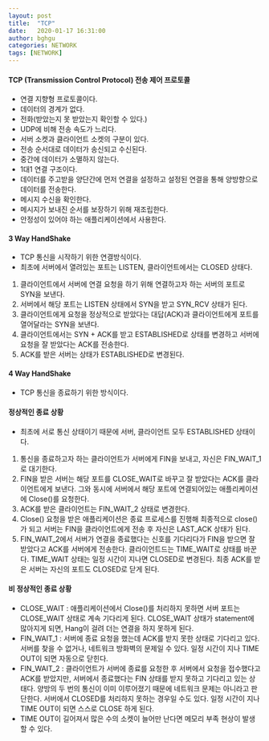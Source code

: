 ```yaml
---
layout: post
title:  "TCP"
date:   2020-01-17 16:31:00
author: bghgu
categories: NETWORK
tags: [NETWORK]
---
```


#### TCP (Transmission Control Protocol) 전송 제어 프로토콜
* 연결 지향형 프로토콜이다.
* 데이터의 경계가 없다.
* 전화(받았는지 못 받았는지 확인할 수 있다.)
* UDP에 비해 전송 속도가 느리다.
* 서버 소켓과 클라이언트 소켓의 구분이 있다.
* 전송 순서대로 데이터가 송신되고 수신된다.
* 중간에 데이터가 소멸하지 않는다.
* 1대1 연결 구조이다.
* 데이터를 주고받을 양단간에 먼저 연결을 설정하고 설정된 연결을 통해 양방향으로 데이터를 전송한다.
* 메시지 수신을 확인한다.
* 메시지가 보내진 순서를 보장하기 위해 재조립한다.
* 안정성이 있어야 하는 애플리케이션에서 사용한다.

#### 3 Way HandShake
* TCP 통신을 시작하기 위한 연결방식이다.
* 최초에 서버에서 열려있는 포트는 LISTEN, 클라이언트에서는 CLOSED 상태다.
1. 클라이언트에서 서버에 연결 요청을 하기 위해 연결하고자 하는 서버의 포트로 SYN을 보낸다.
2. 서버에서 해당 포트는 LISTEN 상태에서 SYN을 받고 SYN_RCV 상태가 된다.
3. 클라이언트에게 요청을 정상적으로 받았다는 대답(ACK)과 클라이언트에게 포트를 열어달라는 SYN을 보낸다.
4. 클라이언트에서는 SYN + ACK를 받고 ESTABLISHED로 상태를 변경하고 서버에 요청을 잘 받았다는 ACK를 전송한다.
5. ACK를 받은 서버는 상태가 ESTABLISHED로 변경된다.

#### 4 Way HandShake
* TCP 통신을 종료하기 위한 방식이다.

#### 정상적인 종료 상황
* 최초에 서로 통신 상태이기 때문에 서버, 클라이언트 모두 ESTABLISHED 상태이다.
1. 통신을 종료하고자 하는 클라이언트가 서버에게 FIN을 보내고, 자신은 FIN_WAIT_1로 대기한다.
2. FIN을 받은 서버는 해당 포트를 CLOSE_WAIT로 바꾸고 잘 받았다는 ACK를 클라이언트에게 보낸다. 그와 동시에 서버에서 해당 포트에 연결되어있는 애플리케이션에 Close()를 요청한다.
3. ACK를 받은 클라이언트는 FIN_WAIT_2 상태로 변경한다.
4. Close() 요청을 받은 애플리케이션은 종료 프로세스를 진행해 최종적으로 close()가 되고 서버는 FIN을 클라이언트에게 전송 후 자신은 LAST_ACK 상태가 된다.
5. FIN_WAIT_2에서 서버가 연결을 종료했다는 신호를 기다리다가 FIN을 받으면 잘 받았다고 ACK를 서버에게 전송한다. 클라이언트드는 TIME_WAIT로 상태를 바꾼다. TIME_WAIT 상태는 일정 시간이 지나면 CLOSED로 변경된다. 최종 ACK를 받은 서버는 자신의 포트도 CLOSED로 닫게 된다.

#### 비 정상적인 종료 상황
* CLOSE_WAIT : 애플리케이션에서 Close()를 처리하지 못하면 서버 포트는 CLOSE_WAIT 상태로 계속 기다리게 된다. CLOSE_WAIT 상태가 statement에 많아지게 되면, Hang이 걸려 더는 연결을 하지 못하게 된다.
* FIN_WAIT_1 : 서버에 종료 요청을 했는데 ACK를 받지 못한 상태로 기다리고 있다. 서버를 찾을 수 없거나, 네트워크 방화벽의 문제일 수 있다. 일정 시간이 지나 TIME OUT이 되면 자동으로 닫힌다.
* FIN_WAIT_2 : 클라이언트가 서버에 종료를 요청한 후 서버에서 요청을 접수했다고 ACK를 받았지만, 서버에서 종료했다는 FIN 상태를 받지 못하고 기다리고 있는 상태다. 양방의 두 번의 통신이 이미 이루어졌기 때문에 네트워크 문제는 아니라고 판단한다. 서버에서 CLOSED를 처리하지 못하는 경우일 수도 있다. 일정 시간이 지나 TIME OUT이 되면 스스로 CLOSE 하게 된다.
* TIME OUT이 길어져서 많은 수의 소켓이 늘어만 난다면 메모리 부족 현상이 발생할 수 있다.